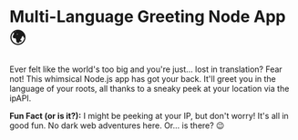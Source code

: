 # Multi-Language Greeting Node App 🌍

Ever felt like the world's too big and you're just... lost in translation? Fear not! This whimsical Node.js app has got your back. It'll greet you in the language of your roots, all thanks to a sneaky peek at your location via the ipAPI.

**Fun Fact (or is it?):** 
I might be peeking at your IP, but don't worry! It's all in good fun. No dark web adventures here. Or... is there? 😉
